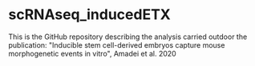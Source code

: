 # scRNAseq_inducedETX
This is the GitHub repository describing the analysis carried outdoor the publication: "Inducible stem cell-derived embryos capture mouse morphogenetic events in vitro", Amadei et al. 2020
